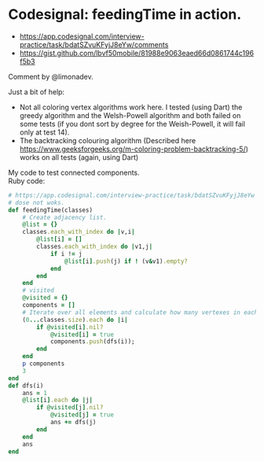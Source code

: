 # Codesignal: feedingTime in action.

- https://app.codesignal.com/interview-practice/task/bdatSZvuKFyjJ8eYw/comments
- https://gist.github.com/lbvf50mobile/81988e9063eaed66d0861744c196f5b3

Comment by @limonadev.

Just a bit of help:   

- Not all coloring vertex algorithms work here. I tested (using Dart) the greedy algorithm and the Welsh-Powell algorithm and both failed on some tests (if you dont sort by degree for the Weish-Powell, it will fail only at test 14).
- The backtracking colouring algorithm (Described here https://www.geeksforgeeks.org/m-coloring-problem-backtracking-5/) works on all tests (again, using Dart)

My code to test connected components.  
Ruby code:  
```Ruby
# https://app.codesignal.com/interview-practice/task/bdatSZvuKFyjJ8eYw
# dose not woks.
def feedingTime(classes)
    # Create adjacency list.
    @list = {}
    classes.each_with_index do |v,i|
        @list[i] = []
        classes.each_with_index do |v1,j|
            if i != j
                @list[i].push(j) if ! (v&v1).empty?
            end
        end
    end
    # visited
    @visited = {}
    components = []
    # Iterate over all elements and calculate how many vertexes in each
    (0...classes.size).each do |i|
        if @visited[i].nil?
            @visited[i] = true
            components.push(dfs(i));
        end
    end
    p components
    3
end
def dfs(i)
    ans = 1
    @list[i].each do |j|
        if @visited[j].nil?
            @visited[j] = true
            ans += dfs(j)
        end
    end
    ans
end
```